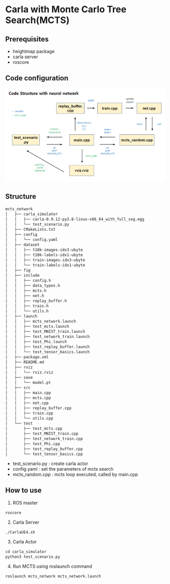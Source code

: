 # Carla with Monte Carlo Tree Search(MCTS)

## Prerequisites
- heightmap package
- carla server
- roscore

## Code configuration
![code_config](https://github.com/scKim33/Carla_with_MCTS_NN/blob/main/fig/1.png)

## Structure
```
mcts_network
│   ├── carla_simulator
│   │   ├── carla-0.9.12-py3.8-linux-x86_64_with_full_seg.egg
│   │   └── test_scenario.py
│   ├── CMakeLists.txt
│   ├── config
│   │   └── config.yaml
│   ├── dataset
│   │   ├── t10k-images-idx3-ubyte
│   │   ├── t10k-labels-idx1-ubyte
│   │   ├── train-images-idx3-ubyte
│   │   └── train-labels-idx1-ubyte
│   ├── fig
│   ├── include
│   │   ├── config.h
│   │   ├── data_types.h
│   │   ├── mcts.h
│   │   ├── net.h
│   │   ├── replay_buffer.h
│   │   ├── train.h
│   │   └── utils.h
│   ├── launch
│   │   ├── mcts_network.launch
│   │   ├── test_mcts.launch
│   │   ├── test_MNIST_train.launch
│   │   ├── test_network_train.launch
│   │   ├── test_Phi.launch
│   │   ├── test_replay_buffer.launch
│   │   └── test_tensor_basics.launch
│   ├── package.xml
│   ├── README.md
│   ├── rviz
│   │   └── rviz.rviz
│   ├── save
│   │   └── model.pt
│   ├── src
│   │   ├── main.cpp
│   │   ├── mcts.cpp
│   │   ├── net.cpp
│   │   ├── replay_buffer.cpp
│   │   ├── train.cpp
│   │   └── utils.cpp
│   └── test
│       ├── test_mcts.cpp
│       ├── test_MNIST_train.cpp
│       ├── test_network_train.cpp
│       ├── test_Phi.cpp
│       ├── test_replay_buffer.cpp
│       └── test_tensor_basics.cpp

```
- test_scenario.py : create carla actor
- config.yaml : set the parameters of mcts search
- mcts_random.cpp : mcts loop executed, called by main.cpp

## How to use
1. ROS master
```
roscore
```
2. Carla Server
```
./CarlaUE4.sh
```
3. Carla Actor
```
cd carla_simulator
python3 test_scenario.py
```
4. Run MCTS using roslaunch command
```
roslaunch mcts_network mcts_network.launch
```